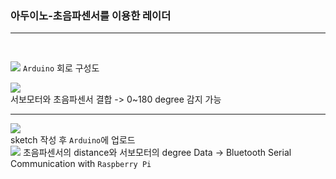 ### 아두이노-초음파센서를 이용한 레이더
***
<br>


![](https://i.imgur.com/XqO68Xp.png)
```Arduino``` 회로 구성도

![](https://i.imgur.com/EN2cH4x.png)<br>
 서보모터와 초음파센서 결합 
 -> 0~180 degree 감지 가능

****
![](https://i.imgur.com/zJ3Rw6l.png)<br>
sketch 작성 후 ```Arduino```에 업로드
<br>
![](https://i.imgur.com/lRF2fQs.png)
초음파센서의 distance와 서보모터의 degree Data
-> Bluetooth Serial Communication with ```Raspberry Pi```
